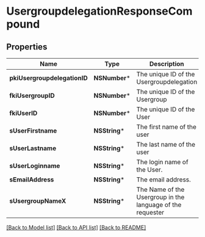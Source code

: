 # UsergroupdelegationResponseCompound

## Properties
Name | Type | Description | Notes
------------ | ------------- | ------------- | -------------
**pkiUsergroupdelegationID** | **NSNumber*** | The unique ID of the Usergroupdelegation | 
**fkiUsergroupID** | **NSNumber*** | The unique ID of the Usergroup | 
**fkiUserID** | **NSNumber*** | The unique ID of the User | 
**sUserFirstname** | **NSString*** | The first name of the user | 
**sUserLastname** | **NSString*** | The last name of the user | 
**sUserLoginname** | **NSString*** | The login name of the User. | 
**sEmailAddress** | **NSString*** | The email address. | [optional] 
**sUsergroupNameX** | **NSString*** | The Name of the Usergroup in the language of the requester | 

[[Back to Model list]](../README.md#documentation-for-models) [[Back to API list]](../README.md#documentation-for-api-endpoints) [[Back to README]](../README.md)


